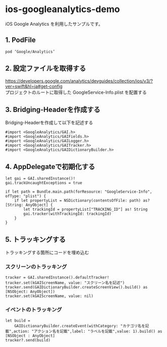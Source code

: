 # ios-googleanalytics-demo
iOS Google Analytics を利用したサンプルです。

## 1. PodFile

```
pod ‘Google/Analytics’
```

## 2. 設定ファイルを取得する

https://developers.google.com/analytics/devguides/collection/ios/v3/?ver=swift&hl=ja#get-config<br>
プロジェクトのルートに取得した GoogleService-Info.plist を配置する<br>

## 3. Bridging-Headerを作成する
Bridging-Headerを作成して以下を記述する<br>
```
#import <GoogleAnalytics/GAI.h>
#import <GoogleAnalytics/GAIFields.h>
#import <GoogleAnalytics/GAILogger.h>
#import <GoogleAnalytics/GAITracker.h>
#import <GoogleAnalytics/GAIDictionaryBuilder.h>
```

## 4. AppDelegateで初期化する

```
let gai = GAI.sharedInstance()!
gai.trackUncaughtExceptions = true

if let path = Bundle.main.path(forResource: "GoogleService-Info", ofType: "plist") {
    if let propertyList = NSDictionary(contentsOfFile: path) as? [String: AnyObject] {
        let trackingId = propertyList["TRACKING_ID"] as! String
        gai.tracker(withTrackingId: trackingId)
    }
}
```

## 5. トラッキングする
トラッキングする箇所にコードを埋め込む
### スクリーンのトラッキング

```
tracker = GAI.sharedInstance().defaultTracker!
tracker.set(kGAIScreenName, value: "スクリーン名を記述")
tracker.send(GAIDictionaryBuilder.createScreenView().build() as [NSObject: AnyObject])
tracker.set(kGAIScreenName, value: nil)
```

### イベントのトラッキング
```
let build = 
    GAIDictionaryBuilder.createEvent(withCategory: "カテゴリ名を記載",action: "アクション名を記載",label: "ラベルを記載",value: 1).build() as [NSObject : AnyObject]
tracker?.send(build)
```
